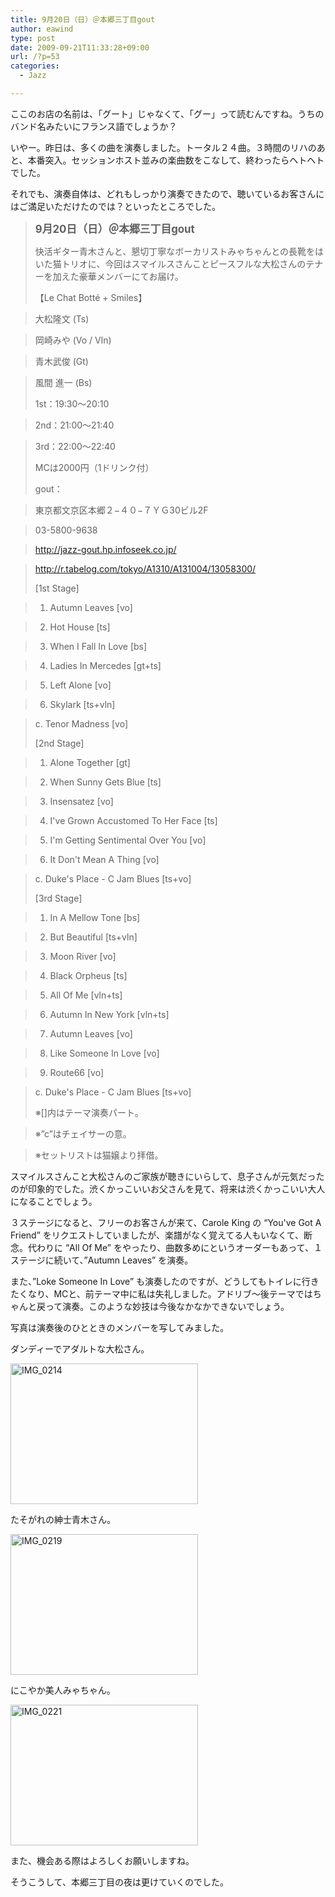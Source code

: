 ```yaml
---
title: 9月20日（日）＠本郷三丁目gout
author: eawind
type: post
date: 2009-09-21T11:33:28+09:00
url: /?p=53
categories:
  - Jazz

---
```

ここのお店の名前は、「グート」じゃなくて、「グー」って読むんですね。うちのバンド名みたいにフランス語でしょうか？

いやー。昨日は、多くの曲を演奏しました。トータル２４曲。３時間のリハのあと、本番突入。セッションホスト並みの楽曲数をこなして、終わったらヘトヘトでした。

それでも、演奏自体は、どれもしっかり演奏できたので、聴いているお客さんにはご満足いただけたのでは？といったところでした。

> **<big>9月20日（日）＠本郷三丁目gout</big>**
> 
> 快活ギター青木さんと、懇切丁寧なボーカリストみゃちゃんとの長靴をはいた猫トリオに、今回はスマイルスさんことピースフルな大松さんのテナーを加えた豪華メンバーにてお届け。
> 
> 【Le Chat Botté + Smiles】
  
> 大松隆文 (Ts)
  
> 岡崎みや (Vo / Vln)
  
> 青木武俊 (Gt)
  
> 風間 進一 (Bs)
> 
> 1st：19:30〜20:10
  
> 2nd：21:00〜21:40
  
> 3rd：22:00〜22:40
> 
> MCは2000円（1ドリンク付）
> 
> gout：
  
> 東京都文京区本郷２−４０−７ＹＧ30ビル2F
  
> 03-5800-9638
  
> http://jazz-gout.hp.infoseek.co.jp/
  
> <a href="http://r.tabelog.com/tokyo/A1310/A131004/13058300/" target="_blank" rel="noopener noreferrer">http://r.tabelog.com/tokyo/A1310/A131004/13058300/</a>
> 
> [1st Stage]
  
> 1. Autumn Leaves [vo]
  
> 2. Hot House [ts]
  
> 3. When I Fall In Love [bs]
  
> 4. Ladies In Mercedes [gt+ts]
  
> 5. Left Alone [vo]
  
> 6. Skylark [ts+vln]
  
> c. Tenor Madness [vo]
> 
> [2nd Stage]
  
> 1. Alone Together [gt]
  
> 2. When Sunny Gets Blue [ts]
  
> 3. Insensatez [vo]
  
> 4. I've Grown Accustomed To Her Face [ts]
  
> 5. I'm Getting Sentimental Over You [vo]
  
> 6. It Don't Mean A Thing [vo]
  
> c. Duke's Place - C Jam Blues [ts+vo]
> 
> [3rd Stage]
  
> 1. In A Mellow Tone [bs]
  
> 2. But Beautiful [ts+vln]
  
> 3. Moon River [vo]
  
> 4. Black Orpheus [ts]
  
> 5. All Of Me [vln+ts]
  
> 6. Autumn In New York [vln+ts]
  
> 7. Autumn Leaves [vo]
  
> 8. Like Someone In Love [vo]
  
> 9. Route66 [vo]
  
> c. Duke's Place - C Jam Blues [ts+vo]
> 
> ※[]内はテーマ演奏パート。
  
> ※&#8221;c&#8221;はチェイサーの意。
  
> ※セットリストは猫嬢より拝借。

スマイルスさんこと大松さんのご家族が聴きにいらして、息子さんが元気だったのが印象的でした。渋くかっこいいお父さんを見て、将来は渋くかっこいい大人になることでしょう。

３ステージになると、フリーのお客さんが来て、Carole King の &#8220;You've Got A Friend&#8221; をリクエストしていましたが、楽譜がなく覚えてる人もいなくて、断念。代わりに &#8220;All Of Me&#8221; をやったり、曲数多めにというオーダーもあって、１ステージに続いて、&#8221;Autumn Leaves&#8221; を演奏。

また、&#8221;Loke Someone In Love&#8221; も演奏したのですが、どうしてもトイレに行きたくなり、MCと、前テーマ中に私は失礼しました。アドリブ〜後テーマではちゃんと戻って演奏。このような妙技は今後なかなかできないでしょう。

写真は演奏後のひとときのメンバーを写してみました。

ダンディーでアダルトな大松さん。

<span class="mt-enclosure mt-enclosure-image" style="display: inline;"><a href="/img/wp/2009/09/IMG_0214.jpg"><img class="alignnone size-medium wp-image-823" src="/img/wp/2009/09/IMG_0214.jpg" alt="IMG_0214" width="300" height="225" srcset="/img/wp/2009/09/IMG_0214.jpg 300w, /img/wp/2009/09/IMG_0214-1024x768.jpg 1024w" sizes="(max-width: 300px) 100vw, 300px" /></a></span>

たそがれの紳士青木さん。

<span class="mt-enclosure mt-enclosure-image" style="display: inline;"><a href="/img/wp/2009/09/IMG_0219.jpg"><img class="alignnone size-medium wp-image-824" src="/img/wp/2009/09/IMG_0219.jpg" alt="IMG_0219" width="300" height="225" srcset="/img/wp/2009/09/IMG_0219.jpg 300w, /img/wp/2009/09/IMG_0219-1024x768.jpg 1024w" sizes="(max-width: 300px) 100vw, 300px" /></a></span>

にこやか美人みゃちゃん。

<span class="mt-enclosure mt-enclosure-image" style="display: inline;"><a href="/img/wp/2009/09/IMG_0221.jpg"><img class="alignnone size-medium wp-image-825" src="/img/wp/2009/09/IMG_0221.jpg" alt="IMG_0221" width="300" height="225" srcset="/img/wp/2009/09/IMG_0221.jpg 300w, /img/wp/2009/09/IMG_0221-1024x768.jpg 1024w" sizes="(max-width: 300px) 100vw, 300px" /></a></span>

また、機会ある際はよろしくお願いしますね。

そうこうして、本郷三丁目の夜は更けていくのでした。
